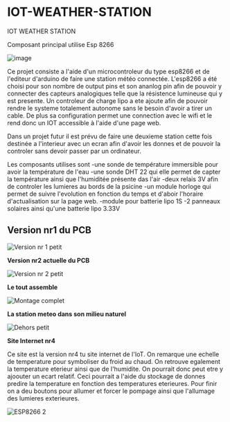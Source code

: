 # IOT-WEATHER-STATION
IOT WEATHER STATION

Composant principal utilise
Esp 8266

![image](https://user-images.githubusercontent.com/100481752/163039460-736955d9-84e9-4e3e-8c3a-0fb7a97b7b88.png)

Ce projet consiste a l'aide d'un microcontroleur du type esp8266 et de l'editeur d'arduino de faire une station météo connectée.
L'esp8266 a été choisi pour son nombre de output pins et son ananlog pin afin de pouvoir y connecter des capteurs analogiques telle que la résistence lumineuse qui y est presente.
Un controleur de charge lipo a ete ajoute afin de pouvoir rendre le systeme totalement autonome sans le besoin d'avoir a tirer un cable.
De plus sa configuration permet une connection avec le wifi et le rend donc un IOT accessible à l'aide d'une page web.

Dans un projet futur il est prévu de faire une deuxieme station cette fois destinée a l'interieur avec un ecran afin d'avoir les donnes et de pouvoir la controler sans devoir passer par un ordinateur.

Les composants utilises sont
-une sonde de température immersible pour avoir la température de l'eau 
-une sonde DHT 22 qui elle permet de capter la température ainsi que l'humiditée présente das l'air
-deux relais 3V afin de controler les lumieres au bords de la psicine 
-un module horloge qui permet de suivre l'evolution en fonction du temps et d'aboir l'horaire d'actualisation sur la page web.
-module pour batterie lipo 1S
-2 panneaux solaires ainsi qu'une batterie lipo 3.33V

**Version nr1 du PCB**
-----------------------

![Version nr 1 petit](https://user-images.githubusercontent.com/100481752/164914854-03cd3560-35c2-4889-9d1a-6df03ef7ed36.jpg)

**Version nr2 actuelle du PCB**

![Version nr 2 petit](https://user-images.githubusercontent.com/100481752/164914864-561802e5-a83b-4984-b4ef-683b4d0e7c1b.jpg)

**Le tout assemble**

![Montage complet](https://user-images.githubusercontent.com/100481752/164914679-70ed3c28-faa0-4327-bbeb-ed4bfe7086b9.jpg)


**La station meteo dans son milieu naturel**

![Dehors petit](https://user-images.githubusercontent.com/100481752/164914614-a89cea1f-6970-45ec-8343-6f6a54fde1cf.jpg)



**Site Internet nr4**

Ce site est la version nr4 tu site internet de l'IoT. On remarque une echelle de temperature pour symboliser du froid au chaud.
On retrouve egalement la temperature eterieur ainsi que de l'humidite. On pourrait donc peut etre y ajoouter un ecart relatif. Ceci pourrait a l'aide du stockage de donnes predire la temperature en fonction des temperatures eterieures. Pour finir on a deu boutons pour allumer et forcer le pompage ainsi que l'allumage des lumieres exterieures. 

![ESP8266 2](https://user-images.githubusercontent.com/100481752/163677844-519bb92c-438b-40aa-b267-ea73e048722a.png)

